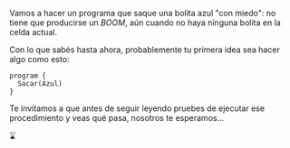 Vamos a hacer un programa que saque una bolita azul "con miedo": no tiene que producirse un _BOOM_, aún cuando no haya ninguna bolita en la celda actual.

Con lo que sabés hasta ahora, probablemente tu primera idea sea hacer algo como esto:

```gobstones
program {
  Sacar(Azul)
}
```

Te invitamos a que antes de seguir leyendo pruebes de ejecutar ese procedimiento y veas qué pasa, nosotros te esperamos... 

:hourglass: